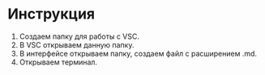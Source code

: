 # Инструкция

1. Создаем папку для работы с VSC.
2. В VSC открываем данную папку.
3. В интерфейсе открываем папку, создаем файл с расширением .md.
4. Открываем терминал.
